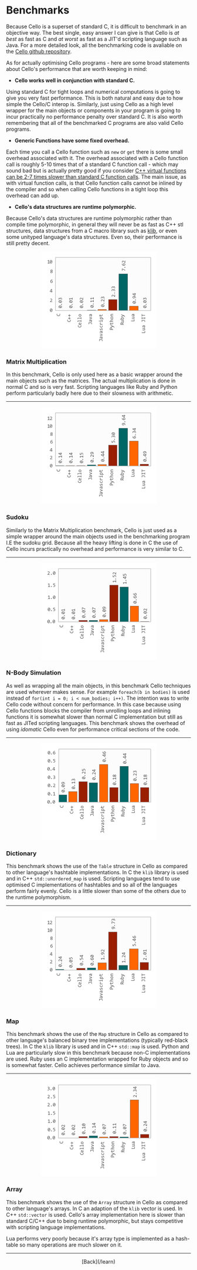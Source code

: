   <div class="row">
  <div class="col-xs-2 col-md-2"></div>
  <div class="col-xs-8 col-md-8">

# Benchmarks

Because Cello is a superset of standard C, it is difficult to benchmark in an 
objective way. The best single, easy answer I can give is that Cello is _at 
best_ as fast as C and _at worst_ as fast as a JIT'd scripting language such as 
Java. For a more detailed look, all the benchmarking code is avaliable on the 
[Cello github repository](https://github.com/orangeduck/libCello). 

As for actually optimising Cello programs - here are some broad statements 
about Cello's performance that are worth keeping in mind:

* __Cello works well in conjunction with standard C.__

Using standard C for tight loops and numerical computations is going to give 
you very fast performance. This is both natural and easy due to how simple the 
Cello/C interop is. Similarly, just using Cello as a high level wrapper for the 
main objects or components in your program is going to incur practically no 
performance penalty over standard C. It is also worth remembering that all of 
the benchmarked C programs are also valid Cello programs.

* __Generic Functions have some fixed overhead.__

Each time you call a Cello function such as `new` or `get` there is some 
small overhead associated with it. The overhead associated with a Cello 
function call is roughly 5-10 times that of a standard C function call - which 
may sound bad but is actually pretty good if you consider
[C++ virtual functions can be 2-7 times slower than standard C function calls](http://eli.thegreenplace.net/2013/12/05/the-cost-of-dynamic-virtual-calls-vs-static-crtp-dispatch-in-c).
The main issue, as with virtual function calls, is that Cello function calls 
cannot be inlined by the compiler and so when calling Cello functions in a 
tight loop this overhead can add up.

* __Cello's data structures are runtime polymorphic.__

Because Cello's data structures are runtime polymorphic rather than compile 
time polymorphic, in general they will never be as fast as C++ stl 
structures, data structures from a C macro library such as 
[klib](https://github.com/attractivechaos/klib), or even some unityped 
language's data structures. Even so, their performance is still 
pretty decent.


  </div>
  <div class="col-xs-2 col-md-2"></div>
  </div>

  <div class="row">
  <div class="col-xs-6 col-md-6">
  
<p style="text-align:center;">
  <img src="/static/img/benchmark_matrix.png"/>
</p>
  
  </div>
  <div class="col-xs-6 col-md-6">
  
### Matrix Multiplication
  
In this benchmark, Cello is only used here as a basic wrapper around the main 
objects such as the matrices. The actual multiplication is done in normal C and 
so is very fast. Scripting languages like Ruby and Python perform particularly 
badly here due to their slowness with arithmetic.
  
  </div>
  </div><hr/>
  <div class="row">
  <div class="col-xs-6 col-md-6">
  
<p style="text-align:center;">
  <img src="/static/img/benchmark_sudoku.png"/>
</p>

  </div>
  <div class="col-xs-6 col-md-6">

### Sudoku

Similarly to the Matrix Multiplication benchmark, Cello is just used as a 
simple wrapper around the main objects used in the benchmarking program I.E the 
sudoku grid. Because all the heavy lifting is done in C the use of Cello incurs 
practically no overhead and performance is very similar to C.
  
  </div>
  </div><hr/>
  <div class="row">
  <div class="col-xs-6 col-md-6">
  
<p style="text-align:center;">
  <img src="/static/img/benchmark_nbodies.png"/>
</p>
  
  </div>
  <div class="col-xs-6 col-md-6">

### N-Body Simulation
  
As well as wrapping all the main objects, in this benchmark Cello techniques 
are used wherever makes sense. For example `foreach(b in bodies)` is used 
instead of `for(int i = 0; i < num_bodies; i++)`. The intention was to write 
Cello code without concern for performance. In this case because using Cello 
functions blocks the compiler from unrolling loops and inlining functions it is 
somewhat slower than normal C implementation but still as fast as JITed 
scripting languages. This benchmark shows the overhead of using 
_idomatic_ Cello even for performance critical sections of the code.
  
  </div>
  </div><hr/>
  <div class="row">
  <div class="col-xs-6 col-md-6">

<p style="text-align:center;">
  <img src="/static/img/benchmark_dictionary.png"/>
</p>
  
  </div>
  <div class="col-xs-6 col-md-6">

### Dictionary

This benchmark shows the use of the `Table` structure in Cello as compared to
other language's hashtable implementations. In C the `klib` library is used and 
in C++ `std::unordered_map` is used. Scripting languages tend to use optimised 
C implementations of hashtables and so all of the languages perform fairly 
evenly. Cello is a little slower than some of the others due to the runtime 
polymorphism.

  </div>
  </div><hr/>
  <div class="row">
  <div class="col-xs-6 col-md-6">

<p style="text-align:center;">
  <img src="/static/img/benchmark_map.png"/>
</p>
  
  </div>
  <div class="col-xs-6 col-md-6">
  
### Map

This benchmark shows the use of the `Map` structure in Cello as compared to
other language's balanced binary tree implementations (typically red-black 
trees). In C the `klib` library is used and in C++ `std::map` is used. Python 
and Lua are particularly slow in this benchmark because non-C implementations 
are used. Ruby uses an C implementation wrapped for Ruby objects and so is 
somewhat faster. Cello achieves performance similar to Java.

  </div>
  </div><hr/>
  <div class="row">
  <div class="col-xs-6 col-md-6">

<p style="text-align:center;">
  <img src="/static/img/benchmark_array.png"/>
</p>
  
  </div>
  <div class="col-xs-6 col-md-6">
  
### Array

This benchmark shows the use of the `Array` structure in Cello as compared to
other language's arrays. In C an adaption of the `klib` vector is used. In C++ 
`std::vector` is used. Cello's array implementation here is slower than standard C/C++ due to being runtime polymorphic, but stays competitive with scripting 
language implementations.

Lua performs very poorly because it's array type is implemented as a hash-table 
so many operations are much slower on it.

  </div>
  </div>

* * *

  <p style="text-align:center;">
[Back](/learn)
  </p>

  </div>
  <div class="col-xs-2 col-md-2"></div>
  </div>

